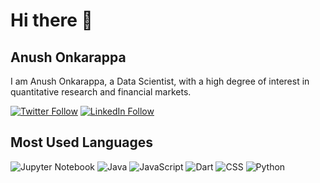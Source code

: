 # Hi there 👋

## Anush Onkarappa

I am Anush Onkarappa, a Data Scientist, with a high degree of interest in quantitative research and financial markets.

[![Twitter Follow](https://img.shields.io/twitter/follow/yourusername?style=social)](https://twitter.com/anushonkar)
[![LinkedIn Follow](https://img.shields.io/badge/LinkedIn-Follow-blue)](https://www.linkedin.com/in/anush-onkarappa-9ba405181//)

## Most Used Languages

![Jupyter Notebook](https://img.shields.io/badge/Jupyter%20Notebook-98.03%25-orange)
![Java](https://img.shields.io/badge/Java-0.27%25-brightgreen)
![JavaScript](https://img.shields.io/badge/JavaScript-0.75%25-yellowgreen)
![Dart](https://img.shields.io/badge/Dart-0.20%25-blue)
![CSS](https://img.shields.io/badge/CSS-0.57%25-blueviolet)
![Python](https://img.shields.io/badge/Python-0.19%25-green)

